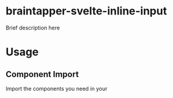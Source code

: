 # braintapper-svelte-inline-input

Brief description here


# Usage

## Component Import

Import the components you need in your <script> tag:

```
  import Indent from "braintapper-svelte-inline-input";
```

## Example Markup

```
  <inline-input/>
```

## Prop Values

### prop

### prop


---

`degit braintappper/braintapper-svelte-component-template#main <inline-input>`
`cd <inline-input>`
`node github_prep.js <inline-input>`
`github_prep.bat`

---

License: MIT